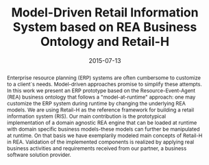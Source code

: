 ---
abstract: 'Enterprise resource planning (ERP) systems are often cumbersome to customize
  to a client´s needs. Model-driven approaches promise to simplify these attempts.
  In this work we present an ERP prototype based on the Resource-Event-Agent (REA)
  business ontology that follows a "model-at-runtime" approach: one may customize
  the ERP system during runtime by changing the underlying REA models. We are using
  Retail-H as the reference framework for building a retail information system (RIS).
  Our main contribution is the prototypical implementation of a domain agnostic REA
  engine that can be loaded at runtime with domain specific business models-these
  models can further be manipulated at runtime. On that basis we have exemplarily
  modeled main concepts of Retail-H in REA. Validation of the implemented components
  is realized by applying real business activities and requirements received from
  our partner, a business software solution provider.'
authors:
- Bernhard Wally
- Alexandra Mazak
- Bernhard Kratzwald
- Christian Huemer
date: '2015-07-13'
featured: false
links:
- name: Publik
  url: https://publik.tuwien.ac.at/showentry.php?ID=240407&lang=2
publication: 'Vortrag: 17th IEEE Conference on Business Informatics, Lissabon, Portugal;
  13.07.2015 - 16.07.2015; in: "Proceedings of the 17th IEEE Conference on Business
  Informatics (CBI)", IEEE, (2015), ISBN: 978-1-4673-7340-1; S. 116 - 124'
publication_types:
- '1'
publishDate: '2015-07-13'
title: Model-Driven Retail Information System based on REA Business Ontology and Retail-H
url_pdf: http://publik.tuwien.ac.at/files/PubDat_240407.pdf
---